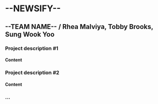 # --NEWSIFY--
## --TEAM NAME-- / Rhea Malviya, Tobby Brooks, Sung Wook Yoo
### Project description #1
#### Content
### Project description #2
#### Content
### ...